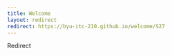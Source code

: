 ```yaml
---
title: Welcome
layout: redirect
redirect: https://byu-itc-210.github.io/welcome/S27
---
```

Redirect